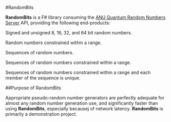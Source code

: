 #<a name="randombits" class="anchor" href="#randombits"><span class="mini-icon mini-icon-link"></a>RandomBits

**RandomBits** is a F# library consuming the [ANU Quantum Random Numbers Server](http://qrng.anu.edu.au/index.php) API, providing the following end-products:

Signed and unsigned 8, 16, 32, and 64 bit random numbers.

Random numbers constrained within a range.

Sequences of random numbers.

Sequences of random numbers constrained within a range.

Sequences of random numbers constrained within a range and each member of the sequence is unique.

##<a name="purpose" class="anchor" href="#purpose"><span class="mini-icon mini-icon-link"></a>Purpose of RandomBits

Appropriate pseudo-random number generators are perfectly adequate for almost any random number generation use, and significantly faster than using **RandomBits**, especially becausej of network latency. **RandomBits** is primarily a demonstration project.